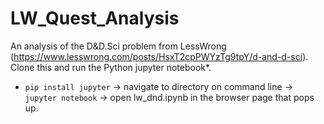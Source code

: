 # LW_Quest_Analysis
An analysis of the D&amp;D.Sci problem from LessWrong (https://www.lesswrong.com/posts/HsxT2cpPWYzTg9tpY/d-and-d-sci). Clone this and run the Python jupyter notebook*.

* `pip install jupyter` -> navigate to directory on command line -> `jupyter notebook` -> open lw_dnd.ipynb in the browser page that pops up.